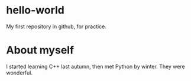 # hello-world
My first repository in github, for practice.

# About myself
I started learning C++ last autumn, then met Python by winter. They were wonderful.
